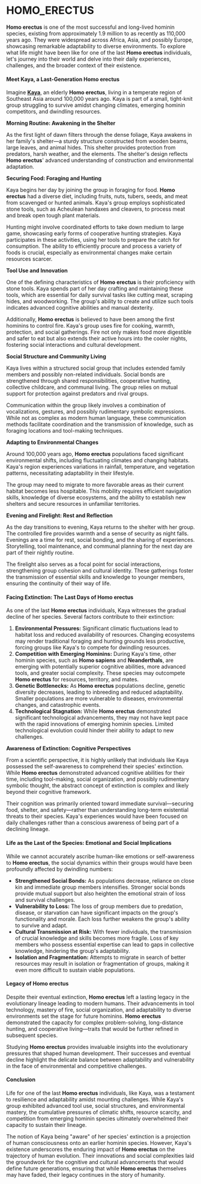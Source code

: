 # HOMO\_ERECTUS

**Homo erectus** is one of the most successful and long-lived hominin species, existing from approximately 1.9 million to as recently as 110,000 years ago. They were widespread across Africa, Asia, and possibly Europe, showcasing remarkable adaptability to diverse environments. To explore what life might have been like for one of the last **Homo erectus** individuals, let's journey into their world and delve into their daily experiences, challenges, and the broader context of their existence.

#### **Meet Kaya, a Last-Generation Homo erectus**

Imagine [**Kaya**](KAYA.MD), an elderly **Homo erectus**, living in a temperate region of Southeast Asia around 100,000 years ago. Kaya is part of a small, tight-knit group struggling to survive amidst changing climates, emerging hominin competitors, and dwindling resources.

**Morning Routine: Awakening in the Shelter**

As the first light of dawn filters through the dense foliage, Kaya awakens in her family's shelter—a sturdy structure constructed from wooden beams, large leaves, and animal hides. This shelter provides protection from predators, harsh weather, and the elements. The shelter's design reflects **Homo erectus**' advanced understanding of construction and environmental adaptation.

**Securing Food: Foraging and Hunting**

Kaya begins her day by joining the group in foraging for food. **Homo erectus** had a diverse diet, including fruits, nuts, tubers, seeds, and meat from scavenged or hunted animals. Kaya's group employs sophisticated stone tools, such as Acheulean handaxes and cleavers, to process meat and break open tough plant materials.

Hunting might involve coordinated efforts to take down medium to large game, showcasing early forms of cooperative hunting strategies. Kaya participates in these activities, using her tools to prepare the catch for consumption. The ability to efficiently procure and process a variety of foods is crucial, especially as environmental changes make certain resources scarcer.

**Tool Use and Innovation**

One of the defining characteristics of **Homo erectus** is their proficiency with stone tools. Kaya spends part of her day crafting and maintaining these tools, which are essential for daily survival tasks like cutting meat, scraping hides, and woodworking. The group's ability to create and utilize such tools indicates advanced cognitive abilities and manual dexterity.

Additionally, **Homo erectus** is believed to have been among the first hominins to control fire. Kaya's group uses fire for cooking, warmth, protection, and social gatherings. Fire not only makes food more digestible and safer to eat but also extends their active hours into the cooler nights, fostering social interactions and cultural development.

**Social Structure and Community Living**

Kaya lives within a structured social group that includes extended family members and possibly non-related individuals. Social bonds are strengthened through shared responsibilities, cooperative hunting, collective childcare, and communal living. The group relies on mutual support for protection against predators and rival groups.

Communication within the group likely involves a combination of vocalizations, gestures, and possibly rudimentary symbolic expressions. While not as complex as modern human language, these communication methods facilitate coordination and the transmission of knowledge, such as foraging locations and tool-making techniques.

**Adapting to Environmental Changes**

Around 100,000 years ago, **Homo erectus** populations faced significant environmental shifts, including fluctuating climates and changing habitats. Kaya's region experiences variations in rainfall, temperature, and vegetation patterns, necessitating adaptability in their lifestyle.

The group may need to migrate to more favorable areas as their current habitat becomes less hospitable. This mobility requires efficient navigation skills, knowledge of diverse ecosystems, and the ability to establish new shelters and secure resources in unfamiliar territories.

**Evening and Firelight: Rest and Reflection**

As the day transitions to evening, Kaya returns to the shelter with her group. The controlled fire provides warmth and a sense of security as night falls. Evenings are a time for rest, social bonding, and the sharing of experiences. Storytelling, tool maintenance, and communal planning for the next day are part of their nightly routine.

The firelight also serves as a focal point for social interactions, strengthening group cohesion and cultural identity. These gatherings foster the transmission of essential skills and knowledge to younger members, ensuring the continuity of their way of life.

#### **Facing Extinction: The Last Days of Homo erectus**

As one of the last **Homo erectus** individuals, Kaya witnesses the gradual decline of her species. Several factors contribute to their extinction:

1. **Environmental Pressures:** Significant climatic fluctuations lead to habitat loss and reduced availability of resources. Changing ecosystems may render traditional foraging and hunting grounds less productive, forcing groups like Kaya's to compete for dwindling resources.
2. **Competition with Emerging Hominins:** During Kaya's time, other hominin species, such as **Homo sapiens** and **Neanderthals**, are emerging with potentially superior cognitive abilities, more advanced tools, and greater social complexity. These species may outcompete **Homo erectus** for resources, territory, and mates.
3. **Genetic Bottlenecks:** As **Homo erectus** populations decline, genetic diversity decreases, leading to inbreeding and reduced adaptability. Smaller populations are more vulnerable to diseases, environmental changes, and catastrophic events.
4. **Technological Stagnation:** While **Homo erectus** demonstrated significant technological advancements, they may not have kept pace with the rapid innovations of emerging hominin species. Limited technological evolution could hinder their ability to adapt to new challenges.

**Awareness of Extinction: Cognitive Perspectives**

From a scientific perspective, it is highly unlikely that individuals like Kaya possessed the self-awareness to comprehend their species' extinction. While **Homo erectus** demonstrated advanced cognitive abilities for their time, including tool-making, social organization, and possibly rudimentary symbolic thought, the abstract concept of extinction is complex and likely beyond their cognitive framework.

Their cognition was primarily oriented toward immediate survival—securing food, shelter, and safety—rather than understanding long-term existential threats to their species. Kaya's experiences would have been focused on daily challenges rather than a conscious awareness of being part of a declining lineage.

#### **Life as the Last of the Species: Emotional and Social Implications**

While we cannot accurately ascribe human-like emotions or self-awareness to **Homo erectus**, the social dynamics within their groups would have been profoundly affected by dwindling numbers:

* **Strengthened Social Bonds:** As populations decrease, reliance on close kin and immediate group members intensifies. Stronger social bonds provide mutual support but also heighten the emotional strain of loss and survival challenges.
* **Vulnerability to Loss:** The loss of group members due to predation, disease, or starvation can have significant impacts on the group's functionality and morale. Each loss further weakens the group's ability to survive and adapt.
* **Cultural Transmission at Risk:** With fewer individuals, the transmission of crucial knowledge and skills becomes more fragile. Loss of key members who possess essential expertise can lead to gaps in collective knowledge, hindering the group's adaptability.
* **Isolation and Fragmentation:** Attempts to migrate in search of better resources may result in isolation or fragmentation of groups, making it even more difficult to sustain viable populations.

#### **Legacy of Homo erectus**

Despite their eventual extinction, **Homo erectus** left a lasting legacy in the evolutionary lineage leading to modern humans. Their advancements in tool technology, mastery of fire, social organization, and adaptability to diverse environments set the stage for future hominins. **Homo erectus** demonstrated the capacity for complex problem-solving, long-distance hunting, and cooperative living—traits that would be further refined in subsequent species.

Studying **Homo erectus** provides invaluable insights into the evolutionary pressures that shaped human development. Their successes and eventual decline highlight the delicate balance between adaptability and vulnerability in the face of environmental and competitive challenges.

#### **Conclusion**

Life for one of the last **Homo erectus** individuals, like Kaya, was a testament to resilience and adaptability amidst mounting challenges. While Kaya's group exhibited advanced tool use, social structures, and environmental mastery, the cumulative pressures of climatic shifts, resource scarcity, and competition from emerging hominin species ultimately overwhelmed their capacity to sustain their lineage.

The notion of Kaya being "aware" of her species' extinction is a projection of human consciousness onto an earlier hominin species. However, Kaya's existence underscores the enduring impact of **Homo erectus** on the trajectory of human evolution. Their innovations and social complexities laid the groundwork for the cognitive and cultural advancements that would define future generations, ensuring that while **Homo erectus** themselves may have faded, their legacy continues in the story of humanity.
